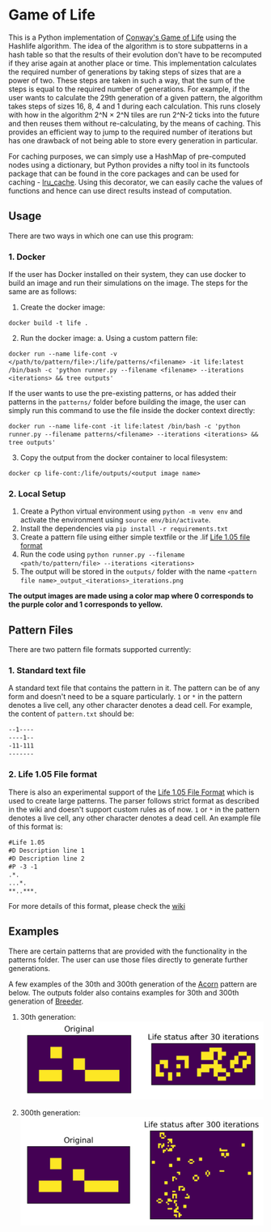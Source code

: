 # Game of Life

This is a Python implementation of [Conway's Game of Life](https://en.wikipedia.org/wiki/Conway%27s_Game_of_Life) using the Hashlife algorithm. The idea of the algorithm is to store subpatterns in a hash table so that the results of their evolution don't have to be recomputed if they arise again at another place or time. This implementation calculates the required number of generations by taking steps of sizes that are a power of two. These steps are taken in such a way, that
the sum of the steps is equal to the required number of generations. For example, if the user wants to calculate the 29th generation of a given pattern, the algorithm takes steps of sizes 16, 8, 4 and 1 during each calculation. This runs closely with how in the algorithm 2^N × 2^N tiles are run 2^N-2 ticks into the future and then reuses them without re-calculating, by the means of caching. This provides an efficient way to jump to the required number of iterations but has one drawback of not
being able to store every generation in particular.

For caching purposes, we can simply use a HashMap of pre-computed nodes using a dictionary, but Python provides a nifty tool in its functools package that can be found in the core packages and can be used for caching - [lru_cache](https://docs.python.org/3/library/functools.html#functools.lru_cache). Using this decorator, we can easily cache the values of functions and hence can use direct results instead of computation.

## Usage

There are two ways in which one can use this program:

### 1. Docker

If the user has Docker installed on their system, they can use docker to build an image and run their simulations on the image. The steps for the same are as follows:

1. Create the docker image:
 ```
 docker build -t life .
 ```
2. Run the docker image:
    a. Using a custom pattern file:
```
docker run --name life-cont -v </path/to/pattern/file>:/life/patterns/<filename> -it life:latest /bin/bash -c 'python runner.py --filename <filename> --iterations <iterations> && tree outputs'
```


If the user wants to use the pre-existing patterns, or has added their patterns in the `patterns/` folder before building the image, the user can simply run this command to use the file inside the docker context directly:
```
docker run --name life-cont -it life:latest /bin/bash -c 'python runner.py --filename patterns/<filename> --iterations <iterations> && tree outputs'

```
3. Copy the output from the docker container to local filesystem:
```
docker cp life-cont:/life/outputs/<output image name>
```

### 2. Local Setup

1. Create a Python virtual environment using `python -m venv env` and activate the environment using `source env/bin/activate`.
2. Install the dependencies via `pip install -r requirements.txt`
3. Create a pattern file using either simple textfile or the .lif [Life 1.05 file format](https://www.conwaylife.com/wiki/Life_1.05)
4. Run the code using `python runner.py --filename <path/to/pattern/file> --iterations <iterations>`
5. The output will be stored in the `outputs/` folder with the name `<pattern file name>_output_<iterations>_iterations.png`


**The output images are made using a color map where 0 corresponds to the purple color and 1 corresponds to yellow.**

## Pattern Files

There are two pattern file formats supported currently:

### 1. Standard text file

A standard text file that contains the pattern in it. The pattern can be of any form and doesn't need to be a square particularly. `1` or `*` in the pattern denotes a live cell, any other character denotes a dead cell. For example, the content of `pattern.txt` should be:
```
--1----
----1--
-11-111
-------
```

### 2. Life 1.05 File format

There is also an experimental support of the [Life 1.05 File Format](https://www.conwaylife.com/wiki/Life_1.05) which is used to create large patterns. The parser follows strict format as described in the wiki and doesn't support custom rules as of now. `1` or `*` in the pattern denotes a live cell, any other character denotes a dead cell. An example file of this format is:

```
#Life 1.05
#D Description line 1
#D Description line 2
#P -3 -1
.*.
...*.
**..***.
```

For more details of this format, please check the [wiki](https://www.conwaylife.com/wiki/Life_1.05)

## Examples
There are certain patterns that are provided with the functionality in the patterns folder. The user can use those files directly to generate further generations.


A few examples of the 30th and 300th generation of the [Acorn](https://www.conwaylife.com/wiki/Acorn) pattern are below. The outputs folder also contains examples for 30th and 300th generation of [Breeder](https://conwaylife.com/wiki/Breeder_1). 

1. 30th generation:
![Example output of 30th generation](https://github.com/chahak13/game-of-life/blob/master/outputs/acorn_output_30_iterations.png)

1. 300th generation:
![Example output of 300th generation](https://github.com/chahak13/game-of-life/blob/master/outputs/acorn_output_300_iterations.png)

